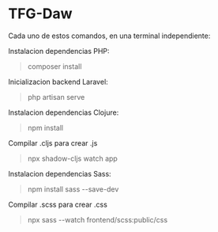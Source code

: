 # TFG-Daw

Cada uno de estos comandos, en una terminal independiente:

Instalacion dependencias PHP:
> composer install

Inicializacion backend Laravel:
> php artisan serve

Instalacion dependencias Clojure:
> npm install

Compilar .cljs para crear .js
> npx shadow-cljs watch app

Instalacion dependencias Sass:
> npm install sass --save-dev

Compilar .scss para crear .css
> npx sass --watch frontend/scss:public/css